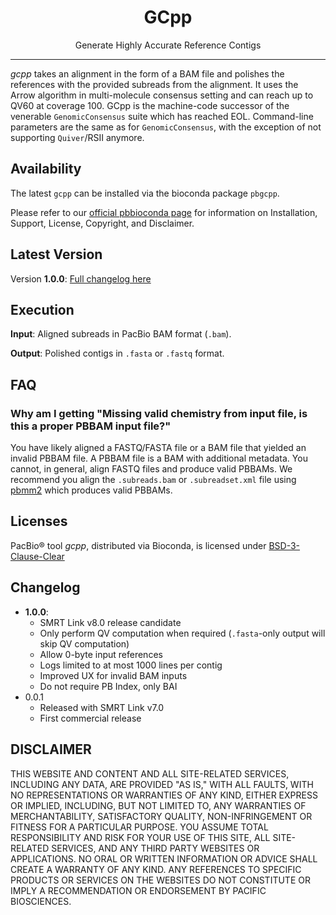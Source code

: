 <h1 align="center">GCpp</h1>
<p align="center">Generate Highly Accurate Reference Contigs</p>

***

_gcpp_ takes an alignment in the form of a BAM file and polishes the references
with the provided subreads from the alignment. It uses the Arrow algorithm in
multi-molecule consensus setting and can reach up to QV60 at coverage 100. GCpp
is the machine-code successor of the venerable ``GenomicConsensus`` suite which
has reached EOL. Command-line parameters are the same as for
``GenomicConsensus``, with the exception of not supporting ``Quiver``/RSII
anymore.

## Availability
The latest `gcpp` can be installed via the bioconda package `pbgcpp`.

Please refer to our [official pbbioconda page](https://github.com/PacificBiosciences/pbbioconda)
for information on Installation, Support, License, Copyright, and Disclaimer.

## Latest Version
Version **1.0.0**: [Full changelog here](#changelog)

## Execution
**Input**: Aligned subreads in PacBio BAM format (`.bam`).

**Output**: Polished contigs in `.fasta` or `.fastq` format.

## FAQ

### Why am I getting "Missing valid chemistry from input file, is this a proper PBBAM input file?"

You have likely aligned a FASTQ/FASTA file or a BAM file that yielded an
invalid PBBAM file. A PBBAM file is a BAM with additional metadata. You cannot,
in general, align FASTQ files and produce valid PBBAMs. We recommend you align
the `.subreads.bam` or `.subreadset.xml` file using
[pbmm2](https://github.com/PacificBiosciences/pbmm2) which produces valid
PBBAMs.

## Licenses
PacBio® tool _gcpp_, distributed via Bioconda, is licensed under
[BSD-3-Clause-Clear](https://spdx.org/licenses/BSD-3-Clause-Clear.html)

## Changelog

 * **1.0.0**:
   * SMRT Link v8.0 release candidate
   * Only perform QV computation when required (`.fasta`-only output will skip QV computation)
   * Allow 0-byte input references
   * Logs limited to at most 1000 lines per contig
   * Improved UX for invalid BAM inputs
   * Do not require PB Index, only BAI
 * 0.0.1
   * Released with SMRT Link v7.0
   * First commercial release

## DISCLAIMER
THIS WEBSITE AND CONTENT AND ALL SITE-RELATED SERVICES, INCLUDING ANY DATA, ARE PROVIDED "AS IS," WITH ALL FAULTS, WITH NO REPRESENTATIONS OR WARRANTIES OF ANY KIND, EITHER EXPRESS OR IMPLIED, INCLUDING, BUT NOT LIMITED TO, ANY WARRANTIES OF MERCHANTABILITY, SATISFACTORY QUALITY, NON-INFRINGEMENT OR FITNESS FOR A PARTICULAR PURPOSE. YOU ASSUME TOTAL RESPONSIBILITY AND RISK FOR YOUR USE OF THIS SITE, ALL SITE-RELATED SERVICES, AND ANY THIRD PARTY WEBSITES OR APPLICATIONS. NO ORAL OR WRITTEN INFORMATION OR ADVICE SHALL CREATE A WARRANTY OF ANY KIND. ANY REFERENCES TO SPECIFIC PRODUCTS OR SERVICES ON THE WEBSITES DO NOT CONSTITUTE OR IMPLY A RECOMMENDATION OR ENDORSEMENT BY PACIFIC BIOSCIENCES.

